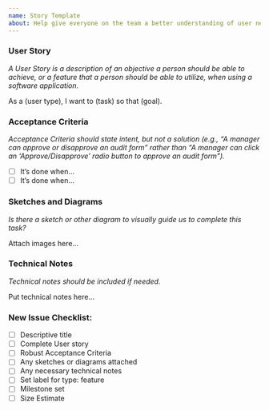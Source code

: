 ```yaml
---
name: Story Template
about: Help give everyone on the team a better understanding of user needs and goals.
---
```


### User Story
*A User Story is a description of an objective a person should be able to achieve, or a feature that a person should be able to utilize, when using a software application.*

As a (user type), I want to (task) so that (goal).

### Acceptance Criteria
*Acceptance Criteria should state intent, but not a solution (e.g., “A manager can approve or disapprove an audit form” rather than “A manager can click an ‘Approve/Disapprove’ radio button to approve an audit form”).*

- [ ] It’s done when…
- [ ] It’s done when…

### Sketches and Diagrams
*Is there a sketch or other diagram to visually guide us to complete this task?*

Attach images here...

### Technical Notes
*Technical notes should be included if needed.*

Put technical notes here...

### New Issue Checklist:
- [ ] Descriptive title
- [ ] Complete User story
- [ ] Robust Acceptance Criteria
- [ ] Any sketches or diagrams attached
- [ ] Any necessary technical notes
- [ ] Set label for type: feature
- [ ] Milestone set
- [ ] Size Estimate
